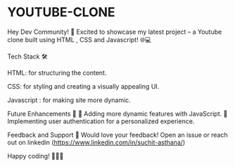 # YOUTUBE-CLONE

Hey Dev Community! 👋 Excited to showcase my latest project – a Youtube clone built using HTML , CSS and Javascript! 🌐💻

Tech Stack 🛠️

HTML: for structuring the content.

CSS: for styling and creating a visually appealing UI.

Javascript : for making site more dynamic.

Future Enhancements 🚀 🌟 Adding more dynamic features with JavaScript. 🌟Implementing user authentication for a personalized experience.

Feedback and Support 🙌 Would love your feedback! Open an issue or reach out on linkedin (https://www.linkedin.com/in/suchit-asthana/)

Happy coding! 👩‍💻🚀
